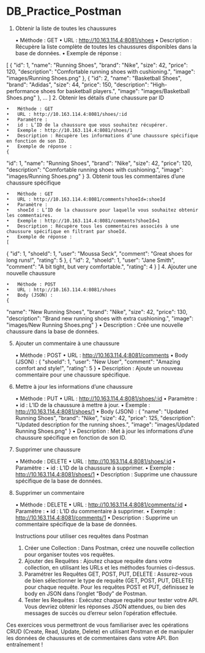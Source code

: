 # DB_Practice_Postman
1. Obtenir la liste de toutes les chaussures

	•	Méthode : GET
	•	URL : http://10.163.114.4:8081/shoes
	•	Description : Récupère la liste complète de toutes les chaussures disponibles dans la base de données.
	•	Exemple de réponse :
    
[
  {
    "id": 1,
    "name": "Running Shoes",
    "brand": "Nike",
    "size": 42,
    "price": 120,
    "description": "Comfortable running shoes with cushioning.",
    "image": "images/Running Shoes.png"
  },
  {
    "id": 2,
    "name": "Basketball Shoes",
    "brand": "Adidas",
    "size": 44,
    "price": 150,
    "description": "High-performance shoes for basketball players.",
    "image": "images/Basketball Shoes.png"
  },
  ...
]
2. Obtenir les détails d’une chaussure par ID

	•	Méthode : GET
	•	URL : http://10.163.114.4:8081/shoes/:id
	•	Paramètre :
	•	id : L’ID de la chaussure que vous souhaitez récupérer.
	•	Exemple : http://10.163.114.4:8081/shoes/1
	•	Description : Récupère les informations d’une chaussure spécifique en fonction de son ID.
	•	Exemple de réponse :
    {
  "id": 1,
  "name": "Running Shoes",
  "brand": "Nike",
  "size": 42,
  "price": 120,
  "description": "Comfortable running shoes with cushioning.",
  "image": "images/Running Shoes.png"
}
3. Obtenir tous les commentaires d’une chaussure spécifique

	•	Méthode : GET
	•	URL : http://10.163.114.4:8081/comments?shoeId=:shoeId
	•	Paramètre :
	•	shoeId : L’ID de la chaussure pour laquelle vous souhaitez obtenir les commentaires.
	•	Exemple : http://10.163.114.4:8081/comments?shoeId=1
	•	Description : Récupère tous les commentaires associés à une chaussure spécifique en filtrant par shoeId.
	•	Exemple de réponse :
    [
  {
    "id": 1,
    "shoeId": 1,
    "user": "Moussa Seck",
    "comment": "Great shoes for long runs!",
    "rating": 5
  },
  {
    "id": 2,
    "shoeId": 1,
    "user": "Jane Smith",
    "comment": "A bit tight, but very comfortable.",
    "rating": 4
  }
]
4. Ajouter une nouvelle chaussure

	•	Méthode : POST
	•	URL : http://10.163.114.4:8081/shoes
	•	Body (JSON) :
    {
  "name": "New Running Shoes",
  "brand": "Nike",
  "size": 42,
  "price": 130,
  "description": "Brand new running shoes with extra cushioning.",
  "image": "images/New Running Shoes.png"
}
	•	Description : Crée une nouvelle chaussure dans la base de données.

5. Ajouter un commentaire à une chaussure

	•	Méthode : POST
	•	URL : http://10.163.114.4:8081/comments
	•	Body (JSON) :
    {
  "shoeId": 1,
  "user": "New User",
  "comment": "Amazing comfort and style!",
  "rating": 5
}
	•	Description : Ajoute un nouveau commentaire pour une chaussure spécifique.

6. Mettre à jour les informations d’une chaussure

	•	Méthode : PUT
	•	URL : http://10.163.114.4:8081/shoes/:id
	•	Paramètre :
	•	id : L’ID de la chaussure à mettre à jour.
	•	Exemple : http://10.163.114.4:8081/shoes/1
	•	Body (JSON) :
    {
  "name": "Updated Running Shoes",
  "brand": "Nike",
  "size": 42,
  "price": 125,
  "description": "Updated description for the running shoes.",
  "image": "images/Updated Running Shoes.png"
}
	•	Description : Met à jour les informations d’une chaussure spécifique en fonction de son ID.

7. Supprimer une chaussure

	•	Méthode : DELETE
	•	URL : http://10.163.114.4:8081/shoes/:id
	•	Paramètre :
	•	id : L’ID de la chaussure à supprimer.
	•	Exemple : http://10.163.114.4:8081/shoes/1
	•	Description : Supprime une chaussure spécifique de la base de données.

8. Supprimer un commentaire

	•	Méthode : DELETE
	•	URL : http://10.163.114.4:8081/comments/:id
	•	Paramètre :
	•	id : L’ID du commentaire à supprimer.
	•	Exemple : http://10.163.114.4:8081/comments/1
	•	Description : Supprime un commentaire spécifique de la base de données.

    Instructions pour utiliser ces requêtes dans Postman

	1.	Créer une Collection : Dans Postman, créez une nouvelle collection pour organiser toutes vos requêtes.
	2.	Ajouter des Requêtes : Ajoutez chaque requête dans votre collection, en utilisant les URLs et les méthodes fournies ci-dessus.
	3.	Paramétrer les Requêtes GET, POST, PUT, DELETE : Assurez-vous de bien sélectionner le type de requête (GET, POST, PUT, DELETE) pour chaque requête. Pour les requêtes POST et PUT, définissez le body en JSON dans l’onglet “Body” de Postman.
	4.	Tester les Requêtes : Exécutez chaque requête pour tester votre API. Vous devriez obtenir les réponses JSON attendues, ou bien des messages de succès ou d’erreur selon l’opération effectuée.

Ces exercices vous permettront de vous familiariser avec les opérations CRUD (Create, Read, Update, Delete) en utilisant Postman et de manipuler les données de chaussures et de commentaires dans votre API. Bon entraînement !







